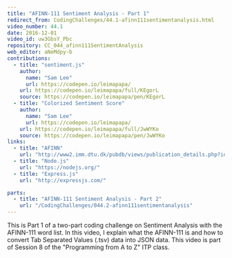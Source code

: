 ```yaml
---
title: "AFINN-111 Sentiment Analysis - Part 1"
redirect_from: CodingChallenges/44.1-afinn111sentimentanalysis.html
video_number: 44.1
date: 2016-12-01
video_id: uw3GbsY_Pbc
repository: CC_044_afinn111SentimentAnalysis
web_editor: aNeMdpy-b
contributions:
  - title: "sentiment.js"
    author:
      name: "Sam Lee"
      url: https://codepen.io/leimapapa/
    url: https://codepen.io/leimapapa/full/KEgorL
    source: https://codepen.io/leimapapa/pen/KEgorL
  - title: "Colorized Sentiment Score"
    author:
      name: "Sam Lee"
      url: https://codepen.io/leimapapa/
    url: https://codepen.io/leimapapa/full/JwWYKo
    source: https://codepen.io/leimapapa/pen/JwWYKo
links:
  - title: "AFINN"
    url: "http://www2.imm.dtu.dk/pubdb/views/publication_details.php?id=6010"
  - title: "Node.js"
    url: "https://nodejs.org/"
  - title: "Express.js"
    url: "http://expressjs.com/"

parts:
  - title: "AFINN-111 Sentiment Analysis - Part 2"
    url: "/CodingChallenges/044.2-afinn111sentimentanalysis"
---
```


This is Part 1 of a two-part coding challenge on Sentiment Analysis with the AFINN-111 word list. In this video, I explain what the AFINN-111 is and how to convert Tab Separated Values (.tsv) data into JSON data. This video is part of Session 8 of the "Programming from A to Z" ITP class.
